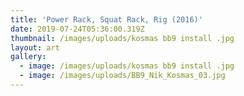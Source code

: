 ```yaml
---
title: 'Power Rack, Squat Rack, Rig (2016)'
date: 2019-07-24T05:36:00.319Z
thumbnail: /images/uploads/kosmas bb9 install .jpg
layout: art
gallery:
  - image: /images/uploads/kosmas bb9 install .jpg
  - image: /images/uploads/BB9_Nik_Kosmas_03.jpg
---
```


